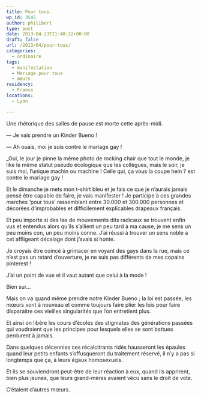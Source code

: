 ```yaml
---
title: Pour tous.
wp_id: 3545
author: philibert
type: post
date: 2013-04-23T21:40:22+00:00
draft: false
url: /2013/04/pour-tous/
categories:
  - ordinaire
tags:
  - manifestation
  - Mariage pour tous
  - mœurs
residency:
  - France
locations:
  - Lyon

---
```

Une rhétorique des salles de pause est morte cette après-midi. 

— Je vais prendre un Kinder Bueno !
  
— Ah ouais, moi je suis contre le mariage gay ! 

_Oui, le jour je pinne la même photo de rocking chair que tout le monde, je like le même statut pseudo écologique que les collègues, mais le soir, je suis moi, l&rsquo;unique machin ou machine ! Celle qui, ça vous la coupe hein ? est contre le mariage gay !</p> 

Et le dimanche je mets mon t-shirt bleu et je fais ce que je n&rsquo;aurais jamais pensé être capable de faire, je vais manifester ! Je participe à ces grandes marches &lsquo;pour tous&rsquo; rassemblant entre 30.000 et 300.000 personnes et décorées d&rsquo;improbables et difficilement explicables drapeaux français.

Et peu importe si des tas de mouvements dits radicaux se trouvent enfin vus et entendus alors qu&rsquo;ils s&rsquo;allient un peu tard à ma cause, je me sens un peu moins con, un peu moins conne. J&rsquo;ai réussi à trouver un sens noble a cet affligeant décalage dont j&rsquo;avais si honte. 

Je croyais être coincé à grimacer en voyant des gays dans la rue, mais ce n&rsquo;est pas un retard d&rsquo;ouverture, je ne suis pas différents de mes copains pinterest !
  
J&rsquo;ai un point de vue et il vaut autant que celui à la mode !
  
</em>

Bien sur&#8230;

Mais on va quand même prendre notre Kinder Bueno ; la loi est passée, les mœurs vont à nouveau et comme toujours faire plier les lois pour faire disparaitre ces vieilles singularités que l&rsquo;on entretient plus.
  
Et ainsi on libère les cours d&rsquo;écoles des stigmates des générations passées qui voudraient que les principes pour lesquels elles se sont battues perdurent à jamais. 

Dans quelques décennies ces récalcitrants ridés hausseront les épaules quand leur petits enfants s&rsquo;offusqueront du traitement réservé, il n&rsquo;y a pas si longtemps que ça, à leurs égaux homosexuels.
  
Et ils se souviendront peut-être de leur réaction à eux, quand ils apprirent, bien plus jeunes, que leurs grand-mères avaient vécu sans le droit de vote. 

C&rsquo;étaient d&rsquo;autres mœurs.